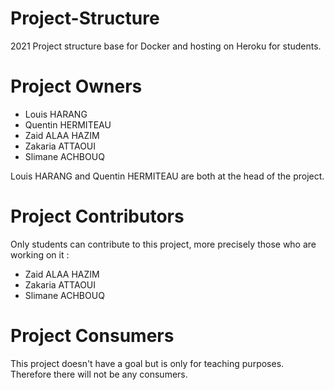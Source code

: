 # Project-Structure
2021 Project structure base for Docker and hosting on Heroku for students.

# Project Owners
- Louis HARANG
- Quentin HERMITEAU
- Zaid ALAA HAZIM
- Zakaria ATTAOUI
- Slimane ACHBOUQ

Louis HARANG and Quentin HERMITEAU are both at the head of the project.

# Project Contributors
Only students can contribute to this project, more precisely those who are working on it :
- Zaid ALAA HAZIM
- Zakaria ATTAOUI
- Slimane ACHBOUQ

# Project Consumers
This project doesn't have a goal but is only for teaching purposes. Therefore there will not be any consumers.
